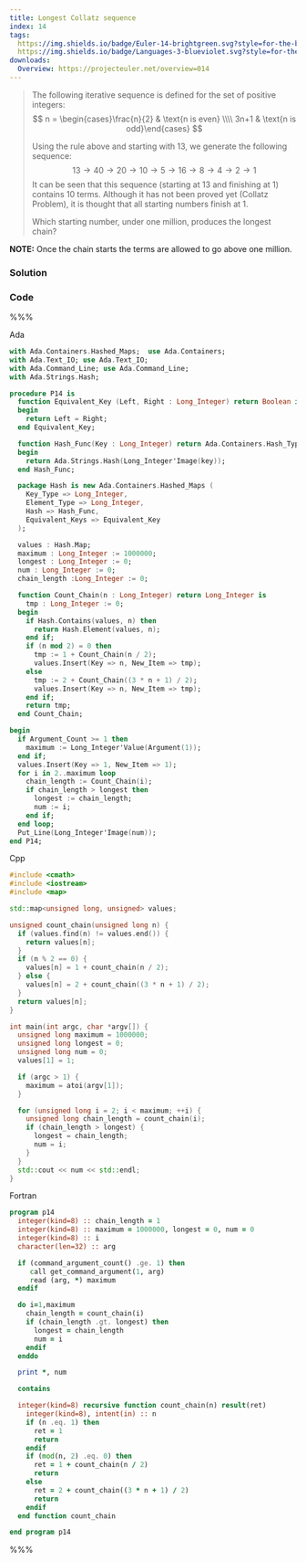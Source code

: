 ```yaml
---
title: Longest Collatz sequence
index: 14
tags:
  https://img.shields.io/badge/Euler-14-brightgreen.svg?style=for-the-badge: https://projecteuler.net/problem=14
  https://img.shields.io/badge/Languages-3-blueviolet.svg?style=for-the-badge:
downloads:
  Overview: https://projecteuler.net/overview=014
---
```


> The following iterative sequence is defined for the set of positive integers:
> $$
> n = \begin{cases}\frac{n}{2} & \text{n is even} \\\\ 3n+1 & \text{n is
> odd}\end{cases}
> $$
> 
> Using the rule above and starting with $13$, we generate the following sequence:
> $$
> 13 \rightarrow 40 \rightarrow 20 \rightarrow 10 \rightarrow 5 \rightarrow 16
> \rightarrow 8 \rightarrow 4 \rightarrow 2 \rightarrow 1
> $$
> It can be seen that this sequence (starting at $13$ and finishing at $1$)
> contains $10$ terms. Although it has not been proved yet (Collatz Problem),
> it is thought that all starting numbers finish at $1$.
> 
> Which starting number, under one million, produces the longest chain?

**NOTE:** Once the chain starts the terms are allowed to go above one million.

### Solution

### Code

%%%

Ada
```ada
with Ada.Containers.Hashed_Maps;  use Ada.Containers;
with Ada.Text_IO; use Ada.Text_IO;
with Ada.Command_Line; use Ada.Command_Line;
with Ada.Strings.Hash;

procedure P14 is
  function Equivalent_Key (Left, Right : Long_Integer) return Boolean is
  begin
    return Left = Right;
  end Equivalent_Key;

  function Hash_Func(Key : Long_Integer) return Ada.Containers.Hash_Type is
  begin
    return Ada.Strings.Hash(Long_Integer'Image(key));
  end Hash_Func;

  package Hash is new Ada.Containers.Hashed_Maps (
    Key_Type => Long_Integer,
    Element_Type => Long_Integer,
    Hash => Hash_Func,
    Equivalent_Keys => Equivalent_Key
  );

  values : Hash.Map;
  maximum : Long_Integer := 1000000;
  longest : Long_Integer := 0;
  num : Long_Integer := 0;
  chain_length :Long_Integer := 0;

  function Count_Chain(n : Long_Integer) return Long_Integer is
    tmp : Long_Integer := 0;
  begin
    if Hash.Contains(values, n) then
      return Hash.Element(values, n);
    end if;
    if (n mod 2) = 0 then
      tmp := 1 + Count_Chain(n / 2);
      values.Insert(Key => n, New_Item => tmp);
    else
      tmp := 2 + Count_Chain((3 * n + 1) / 2);
      values.Insert(Key => n, New_Item => tmp);
    end if;
    return tmp;
  end Count_Chain;

begin
  if Argument_Count >= 1 then
    maximum := Long_Integer'Value(Argument(1));
  end if;
  values.Insert(Key => 1, New_Item => 1);
  for i in 2..maximum loop
    chain_length := Count_Chain(i);
    if chain_length > longest then
      longest := chain_length;
      num := i;
    end if;
  end loop;
  Put_Line(Long_Integer'Image(num));
end P14;
```

Cpp
```cpp
#include <cmath>
#include <iostream>
#include <map>

std::map<unsigned long, unsigned> values;

unsigned count_chain(unsigned long n) {
  if (values.find(n) != values.end()) {
    return values[n];
  }
  if (n % 2 == 0) {
    values[n] = 1 + count_chain(n / 2);
  } else {
    values[n] = 2 + count_chain((3 * n + 1) / 2);
  }
  return values[n];
}

int main(int argc, char *argv[]) {
  unsigned long maximum = 1000000;
  unsigned long longest = 0;
  unsigned long num = 0;
  values[1] = 1;

  if (argc > 1) {
    maximum = atoi(argv[1]);
  }

  for (unsigned long i = 2; i < maximum; ++i) {
    unsigned long chain_length = count_chain(i);
    if (chain_length > longest) {
      longest = chain_length;
      num = i;
    }
  }
  std::cout << num << std::endl;
}
```

Fortran
```fortran
program p14
  integer(kind=8) :: chain_length = 1
  integer(kind=8) :: maximum = 1000000, longest = 0, num = 0
  integer(kind=8) :: i
  character(len=32) :: arg

  if (command_argument_count() .ge. 1) then
     call get_command_argument(1, arg)
     read (arg, *) maximum 
  endif

  do i=1,maximum 
    chain_length = count_chain(i)
    if (chain_length .gt. longest) then
      longest = chain_length
      num = i
    endif
  enddo

  print *, num

  contains

  integer(kind=8) recursive function count_chain(n) result(ret)
    integer(kind=8), intent(in) :: n
    if (n .eq. 1) then
      ret = 1
      return
    endif
    if (mod(n, 2) .eq. 0) then
      ret = 1 + count_chain(n / 2)
      return
    else
      ret = 2 + count_chain((3 * n + 1) / 2)
      return 
    endif
  end function count_chain

end program p14
```

%%%

